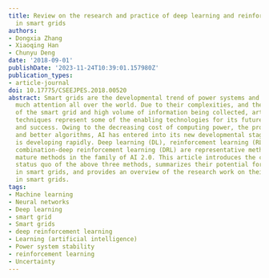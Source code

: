 ```yaml
---
title: Review on the research and practice of deep learning and reinforcement learning
  in smart grids
authors:
- Dongxia Zhang
- Xiaoqing Han
- Chunyu Deng
date: '2018-09-01'
publishDate: '2023-11-24T10:39:01.157980Z'
publication_types:
- article-journal
doi: 10.17775/CSEEJPES.2018.00520
abstract: Smart grids are the developmental trend of power systems and they have attracted
  much attention all over the world. Due to their complexities, and the uncertainty
  of the smart grid and high volume of information being collected, artificial intelligence
  techniques represent some of the enabling technologies for its future development
  and success. Owing to the decreasing cost of computing power, the profusion of data,
  and better algorithms, AI has entered into its new developmental stage and AI 2.0
  is developing rapidly. Deep learning (DL), reinforcement learning (RL) and their
  combination-deep reinforcement learning (DRL) are representative methods and relatively
  mature methods in the family of AI 2.0. This article introduces the concept and
  status quo of the above three methods, summarizes their potential for application
  in smart grids, and provides an overview of the research work on their application
  in smart grids.
tags:
- Machine learning
- Neural networks
- Deep learning
- smart grid
- Smart grids
- deep reinforcement learning
- Learning (artificial intelligence)
- Power system stability
- reinforcement learning
- Uncertainty
---
```

